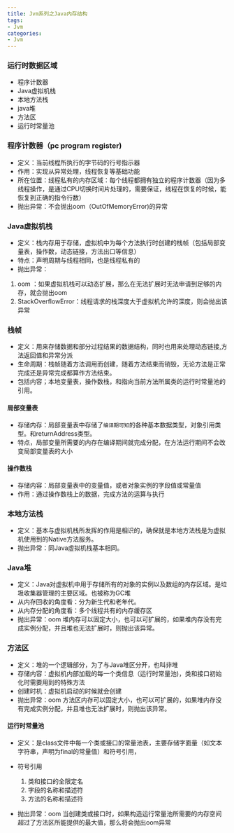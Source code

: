 ```yaml
---
title: Jvm系列之Java内存结构
tags:
- Jvm
categories:
- Jvm
---
```


### 运行时数据区域
- 程序计数器
- Java虚拟机栈
- 本地方法栈
- java堆
- 方法区
- 运行时常量池


### 程序计数器（pc program register)
 - 定义：当前线程所执行的字节码的行号指示器
 - 作用：实现从异常处理，线程恢复等基础功能
 - 所在位置：线程私有的内存区域：每个线程都拥有独立的程序计数器（因为多线程操作，是通过CPU切换时间片处理的，需要保证，线程在恢复的时候，能恢复到正确的指令行数）
 - 抛出异常：不会抛出oom（OutOfMemoryError)的异常
 
###  Java虚拟机栈
- 定义：栈内存用于存储，虚拟机中为每个方法执行时创建的栈帧（包括局部变量表，操作数，动态链接，方法出口等信息）
- 特点：声明周期与线程相同，也是线程私有的
- 抛出异常：
1. oom ：如果虚拟机栈可以动态扩展，那么在无法扩展时无法申请到足够的内存，就会抛出oom
2. StackOverflowError：线程请求的栈深度大于虚拟机允许的深度，则会抛出该异常

### 栈帧
- 定义：用来存储数据和部分过程结果的数据结构，同时也用来处理动态链接,方法返回值和异常分派
- 生命周期：栈帧随着方法调用而创建，随着方法结束而销毁，无论方法是正常完成还是异常完成都算作方法结束。
- 包括内容；本地变量表，操作数栈，和指向当前方法所属类的运行时常量池的引用。

#### 局部变量表
- 存储内存：局部变量表中存储了`编译期可知`的各种基本数据类型，对象引用类型。和returnAddress类型。
- 特点，局部变量所需要的内存在编译期间就完成分配，在方法运行期间不会改变局部变量表的大小

#### 操作数栈
- 存储内容：局部变量表中的变量值，或者对象实例的字段值或常量值
- 作用：通过操作数栈上的数据，完成方法的运算与执行

### 本地方法栈
- 定义：基本与虚拟机栈所发挥的作用是相识的，确保就是本地方法栈是为虚拟机使用到的Native方法服务。
- 抛出异常：同Java虚拟机栈基本相同。

### Java堆
- 定义：Java对虚拟机中用于存储所有的对象的实例以及数组的内存区域。是垃圾收集器管理的主要区域。也被称为GC堆
- 从内存回收的角度看：分为新生代和老年代。
- 从内存分配的角度看：多个线程共有的内存缓存区
- 抛出异常：oom 堆内存可以固定大小，也可以可扩展的，如果堆内存没有完成实例分配，并且堆也无法扩展时，则抛出该异常。

### 方法区
- 定义：堆的一个逻辑部分，为了与Java堆区分开，也叫非堆
- 存储内容：虚拟机内部加载的每一个类信息（运行时常量池)，类和接口初始化时需要用到的特殊方法
- 创建时机：虚拟机启动的时候就会创建
- 抛出异常：oom 方法区内存可以固定大小，也可以可扩展的，如果堆内存没有完成实例分配，并且堆也无法扩展时，则抛出该异常。

#### 运行时常量池
- 定义：是class文件中每一个类或接口的常量池表，主要存储字面量（如文本字符串，声明为final的常量值）和符号引用，
- 符号引用
    1. 类和接口的全限定名
    2. 字段的名称和描述符
    3. 方法的名称和描述符
    
- 抛出异常：oom 当创建类或接口时，如果构造运行常量池所需要的内存空间超过了方法区所能提供的最大值，那么将会抛出oom异常